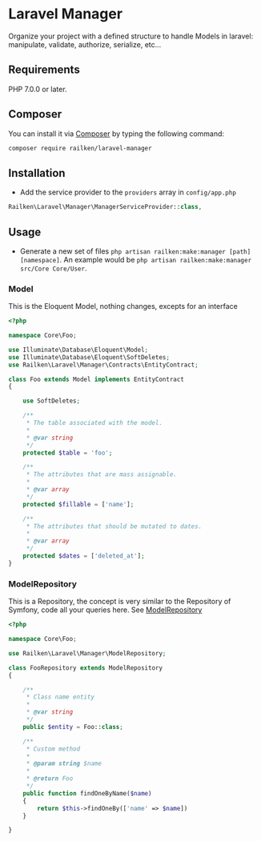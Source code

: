 # Laravel Manager

Organize your project with a defined structure to handle Models in laravel: manipulate, validate, authorize, serialize, etc...

## Requirements

PHP 7.0.0 or later.

## Composer

You can install it via [Composer](https://getcomposer.org/) by typing the following command:

```bash
composer require railken/laravel-manager
```

## Installation
- Add the service provider to the `providers` array in `config/app.php`

```php
Railken\Laravel\Manager\ManagerServiceProvider::class,
```

## Usage

- Generate a new set of files `php artisan railken:make:manager [path] [namespace]`. An example would be `php artisan railken:make:manager src/Core Core/User`. 

### Model
This is the Eloquent Model, nothing changes, excepts for an interface

```php
<?php

namespace Core\Foo;

use Illuminate\Database\Eloquent\Model;
use Illuminate\Database\Eloquent\SoftDeletes;
use Railken\Laravel\Manager\Contracts\EntityContract;

class Foo extends Model implements EntityContract
{

    use SoftDeletes;

    /**
     * The table associated with the model.
     *
     * @var string
     */
    protected $table = 'foo';

    /**
     * The attributes that are mass assignable.
     *
     * @var array
     */
    protected $fillable = ['name'];

    /**
     * The attributes that should be mutated to dates.
     *
     * @var array
     */
    protected $dates = ['deleted_at'];
}
```

### ModelRepository
This is a Repository, the concept is very similar to the Repository of Symfony, code all your queries here. See [ModelRepository](https://github.com/railken/laravel-manager/blob/master/src/ModelRepository.php)

```php
<?php

namespace Core\Foo;

use Railken\Laravel\Manager\ModelRepository;

class FooRepository extends ModelRepository
{

    /**
     * Class name entity
     *
     * @var string
     */
    public $entity = Foo::class;

    /**
     * Custom method
     *
     * @param string $name
     *
     * @return Foo
     */
    public function findOneByName($name)
    {
        return $this->findOneBy(['name' => $name])
    }

}

```

